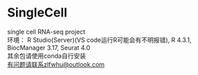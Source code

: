 # SingleCell
single cell RNA-seq project
<br />环境： R Studio(Server)(VS code运行R可能会有不明报错), R 4.3.1, BiocManager 3.17, Seurat 4.0
<br />其余包请使用conda自行安装
<br />有问题请联系zlfwhu@outlook.com
